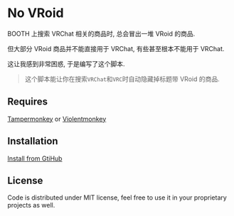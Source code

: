 # No VRoid

BOOTH 上搜索 VRChat 相关的商品时, 总会冒出一堆 VRoid 的商品.

但大部分 VRoid 商品并不能直接用于 VRChat, 有些甚至根本不能用于 VRChat.

这让我感到非常困惑, 于是编写了这个脚本.

> 这个脚本能让你在搜索`VRChat`和`VRC`时自动隐藏掉标题带 VRoid 的商品.

## Requires

[Tampermonkey](https://www.tampermonkey.net/) or [Violentmonkey](https://violentmonkey.github.io/)

## Installation

[Install from GtiHub](https://raw.githubusercontent.com/GizmoOAO/no-vroid/main/no-vroid.user.js)

## License

Code is distributed under MIT license, feel free to use it in your proprietary projects as well.
